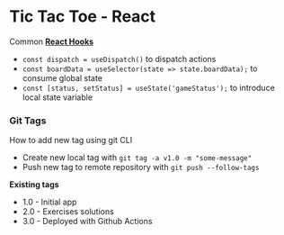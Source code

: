 # Tic Tac Toe - React

Common [**React Hooks**](https://reactjs.org/docs/hooks-intro.html)

- `const dispatch = useDispatch()` to dispatch actions
- `const boardData = useSelector(state => state.boardData);` to consume global state
- `const [status, setStatus] = useState('gameStatus');` to introduce local state variable

### Git Tags

How to add new tag using git CLI

- Create new local tag with `git tag -a v1.0 -m "some-message"`
- Push new tag to remote repository with `git push --follow-tags`

**Existing tags**

- 1.0 - Initial app
- 2.0 - Exercises solutions
- 3.0 - Deployed with Github Actions